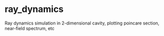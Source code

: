 # ray_dynamics
Ray dynamics simulation in 2-dimensional cavity, plotting poincare section, near-field spectrum, etc
